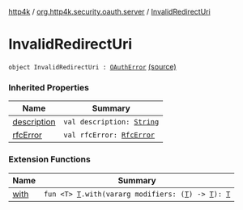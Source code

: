 [http4k](../index.md) / [org.http4k.security.oauth.server](index.md) / [InvalidRedirectUri](./-invalid-redirect-uri.md)

# InvalidRedirectUri

`object InvalidRedirectUri : `[`OAuthError`](-o-auth-error/index.md) [(source)](https://github.com/http4k/http4k/blob/master/http4k-security-oauth/src/main/kotlin/org/http4k/security/oauth/server/OAuthError.kt#L26)

### Inherited Properties

| Name | Summary |
|---|---|
| [description](-o-auth-error/description.md) | `val description: `[`String`](https://kotlinlang.org/api/latest/jvm/stdlib/kotlin/-string/index.html) |
| [rfcError](-o-auth-error/rfc-error.md) | `val rfcError: `[`RfcError`](-rfc-error/index.md) |

### Extension Functions

| Name | Summary |
|---|---|
| [with](../org.http4k.core/with.md) | `fun <T> `[`T`](../org.http4k.core/with.md#T)`.with(vararg modifiers: (`[`T`](../org.http4k.core/with.md#T)`) -> `[`T`](../org.http4k.core/with.md#T)`): `[`T`](../org.http4k.core/with.md#T) |
